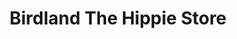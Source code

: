 ---
title: "Birdland The Hippie Store"
url: /albuquerque/birdland-the-hippie-store/
shop: variety store
---